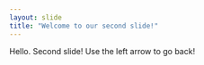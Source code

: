 ```yaml
---
layout: slide
title: "Welcome to our second slide!"
---
```

Hello. Second slide!
Use the left arrow to go back!

